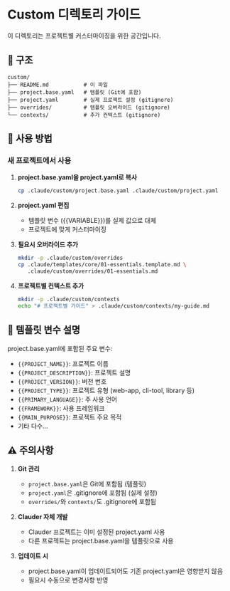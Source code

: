 # Custom 디렉토리 가이드

이 디렉토리는 프로젝트별 커스터마이징을 위한 공간입니다.

## 📁 구조

```
custom/
├── README.md           # 이 파일
├── project.base.yaml   # 템플릿 (Git에 포함)
├── project.yaml        # 실제 프로젝트 설정 (gitignore)
├── overrides/          # 템플릿 오버라이드 (gitignore)
└── contexts/           # 추가 컨텍스트 (gitignore)
```

## 🔧 사용 방법

### 새 프로젝트에서 사용

1. **project.base.yaml을 project.yaml로 복사**
   ```bash
   cp .claude/custom/project.base.yaml .claude/custom/project.yaml
   ```

2. **project.yaml 편집**
   - 템플릿 변수 ({{VARIABLE}})를 실제 값으로 대체
   - 프로젝트에 맞게 커스터마이징

3. **필요시 오버라이드 추가**
   ```bash
   mkdir -p .claude/custom/overrides
   cp .claude/templates/core/01-essentials.template.md \
      .claude/custom/overrides/01-essentials.md
   ```

4. **프로젝트별 컨텍스트 추가**
   ```bash
   mkdir -p .claude/custom/contexts
   echo "# 프로젝트별 가이드" > .claude/custom/contexts/my-guide.md
   ```

## 📝 템플릿 변수 설명

project.base.yaml에 포함된 주요 변수:

- `{{PROJECT_NAME}}`: 프로젝트 이름
- `{{PROJECT_DESCRIPTION}}`: 프로젝트 설명
- `{{PROJECT_VERSION}}`: 버전 번호
- `{{PROJECT_TYPE}}`: 프로젝트 유형 (web-app, cli-tool, library 등)
- `{{PRIMARY_LANGUAGE}}`: 주 사용 언어
- `{{FRAMEWORK}}`: 사용 프레임워크
- `{{MAIN_PURPOSE}}`: 프로젝트 주요 목적
- 기타 다수...

## ⚠️ 주의사항

1. **Git 관리**
   - `project.base.yaml`은 Git에 포함됨 (템플릿)
   - `project.yaml`은 .gitignore에 포함됨 (실제 설정)
   - `overrides/`와 `contexts/`도 .gitignore에 포함됨

2. **Clauder 자체 개발**
   - Clauder 프로젝트는 이미 설정된 project.yaml 사용
   - 다른 프로젝트는 project.base.yaml을 템플릿으로 사용

3. **업데이트 시**
   - project.base.yaml이 업데이트되어도 기존 project.yaml은 영향받지 않음
   - 필요시 수동으로 변경사항 반영